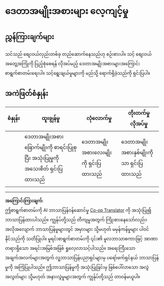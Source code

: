 <!--
CO_OP_TRANSLATOR_METADATA:
{
  "original_hash": "3869244ceda606c4969d8cdd82679867",
  "translation_date": "2025-08-27T22:32:23+00:00",
  "source_file": "2-js-basics/1-data-types/assignment.md",
  "language_code": "my"
}
-->
# ဒေတာအမျိုးအစားများ လေ့ကျင့်မှု

## ညွှန်ကြားချက်များ

သင်သည် စျေးဝယ်လှည်းတစ်ခု တည်ဆောက်နေသည်ဟု စဉ်းစားပါ။ သင့် စျေးဝယ်အတွေ့အကြုံကို ပြည့်စုံစေရန် လိုအပ်မည့် ဒေတာအမျိုးအစားများအကြောင်း စာရွက်စာတမ်းရေးပါ။ သင့်ရွေးချယ်မှုများကို မည်သို့ ရောက်ရှိခဲ့သည်ကို ရှင်းပြပါ။

## အကဲဖြတ်စံနှုန်း

စံနှုန်း | ထူးချွန်မှု | လုံလောက်မှု | တိုးတက်မှု လိုအပ်မှု
--- | --- | --- | --- |
||ဒေတာအမျိုးအစားခြောက်မျိုးကို စာရင်းပြုစုပြီး အသုံးပြုမှုကို အသေးစိတ် ရှင်းပြထားသည်|ဒေတာအမျိုးအစားလေးမျိုးကို ရှင်းပြထားသည်|ဒေတာအမျိုးအစားနှစ်မျိုးကိုသာ ရှင်းပြထားသည်|

---

**အကြောင်းကြားချက်**:  
ဤစာရွက်စာတမ်းကို AI ဘာသာပြန်ဝန်ဆောင်မှု [Co-op Translator](https://github.com/Azure/co-op-translator) ကို အသုံးပြု၍ ဘာသာပြန်ထားပါသည်။ ကျွန်ုပ်တို့သည် တိကျမှုအတွက် ကြိုးစားနေသော်လည်း၊ အလိုအလျောက် ဘာသာပြန်မှုများတွင် အမှားများ သို့မဟုတ် မမှန်ကန်မှုများ ပါဝင်နိုင်သည်ကို သတိပြုပါ။ မူရင်းစာရွက်စာတမ်းကို ၎င်း၏ မူလဘာသာစကားဖြင့် အာဏာတရားရှိသော အရင်းအမြစ်အဖြစ် ရှုလေ့လာသင့်ပါသည်။ အရေးကြီးသော အချက်အလက်များအတွက် လူ့ဘာသာပြန်ပညာရှင်များမှ ပရော်ဖက်ရှင်နယ် ဘာသာပြန်မှုကို အကြံပြုပါသည်။ ဤဘာသာပြန်မှုကို အသုံးပြုခြင်းမှ ဖြစ်ပေါ်လာသော အလွဲအလွတ်များ သို့မဟုတ် အနားလွဲမှုများအတွက် ကျွန်ုပ်တို့သည် တာဝန်မယူပါ။